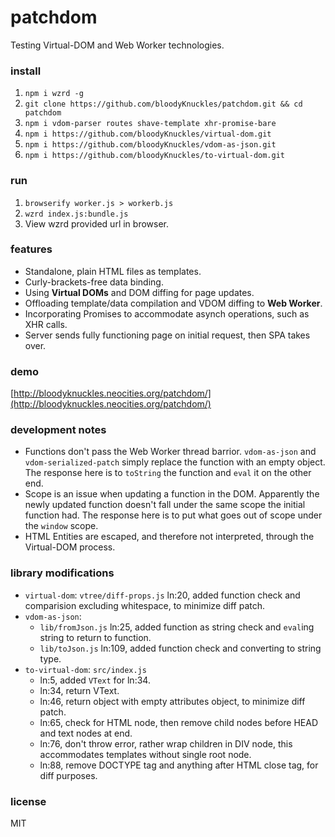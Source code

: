 # patchdom

Testing Virtual-DOM and Web Worker technologies.

### install
1. `npm i wzrd -g`
2. `git clone https://github.com/bloodyKnuckles/patchdom.git && cd patchdom`
3. `npm i vdom-parser routes shave-template xhr-promise-bare`
4. `npm i https://github.com/bloodyKnuckles/virtual-dom.git`
5. `npm i https://github.com/bloodyKnuckles/vdom-as-json.git`
6. `npm i https://github.com/bloodyKnuckles/to-virtual-dom.git`

### run
1. `browserify worker.js > workerb.js`
2. `wzrd index.js:bundle.js`
3. View wzrd provided url in browser.

### features
* Standalone, plain HTML files as templates.
* Curly-brackets-free data binding.
* Using **Virtual DOMs** and DOM diffing for page updates.
* Offloading template/data compilation and VDOM diffing to **Web Worker**.
* Incorporating Promises to accommodate asynch operations, such as XHR calls.
* Server sends fully functioning page on initial request, then SPA takes over.

### demo

[http://bloodyknuckles.neocities.org/patchdom/](http://bloodyknuckles.neocities.org/patchdom/)

### development notes

* Functions don't pass the Web Worker thread barrior. `vdom-as-json` and `vdom-serialized-patch` simply replace the function with an empty object. The response here is to `toString` the function and `eval` it on the other end.
* Scope is an issue when updating a function in the DOM. Apparently the newly updated function doesn't fall under the same scope the initial function had. The response here is to put what goes out of scope under the `window` scope.
* HTML Entities are escaped, and therefore not interpreted, through the Virtual-DOM process.

### library modifications

* `virtual-dom`: `vtree/diff-props.js` ln:20, added function check and comparision excluding whitespace, to minimize diff patch.
* `vdom-as-json`: 
  - `lib/fromJson.js` ln:25, added function as string check and `eval`ing string to return to function.
  - `lib/toJson.js` ln:109, added function check and converting to string type.
* `to-virtual-dom`: `src/index.js` 
  - ln:5, added `VText` for ln:34.
  - ln:34, return VText.
  - ln:46, return object with empty attributes object, to minimize diff patch.
  - ln:65, check for HTML node, then remove child nodes before HEAD and text nodes at end.
  - ln:76, don't throw error, rather wrap children in DIV node, this accommodates templates without single root node.
  - ln:88, remove DOCTYPE tag and anything after HTML close tag, for diff purposes.

### license

MIT
